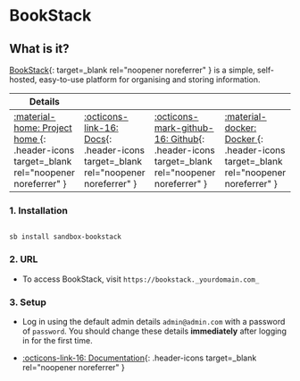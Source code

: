 # BookStack

## What is it?

[BookStack](https://www.bookstackapp.com/){: target=_blank rel="noopener noreferrer" } is a simple, self-hosted, easy-to-use platform for organising and storing information.

| Details     |             |             |             |
|-------------|-------------|-------------|-------------|
| [:material-home: Project home ](https://www.bookstackapp.com/){: .header-icons target=_blank rel="noopener noreferrer" } | [:octicons-link-16: Docs](https://www.bookstackapp.com/docs){: .header-icons target=_blank rel="noopener noreferrer" } | [:octicons-mark-github-16: Github](https://github.com/BookStackApp/BookStack){: .header-icons target=_blank rel="noopener noreferrer" } | [:material-docker: Docker ](https://hub.docker.com/r/linuxserver/bookstack){: .header-icons target=_blank rel="noopener noreferrer" }|

### 1. Installation

``` shell

sb install sandbox-bookstack

```

### 2. URL

- To access BookStack, visit `https://bookstack._yourdomain.com_`

### 3. Setup

-  Log in using the default admin details `admin@admin.com` with a password of `password`. You should change these details **immediately** after logging in for the first time.

- [:octicons-link-16: Documentation](https://www.bookstackapp.com/docs){: .header-icons target=_blank rel="noopener noreferrer" }
